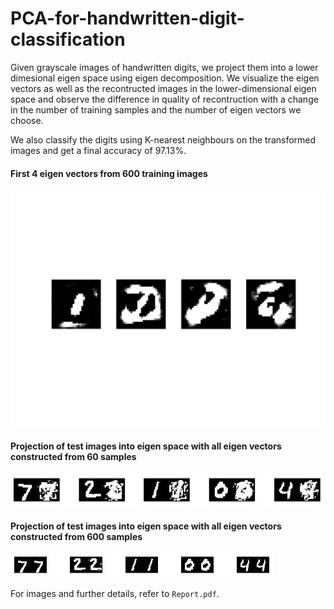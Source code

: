# PCA-for-handwritten-digit-classification

Given grayscale images of handwritten digits, we project them into a lower dimesional 
eigen space using eigen decomposition. We visualize the eigen vectors as well as the 
recontructed images in the lower-dimensional eigen space and observe the difference in 
quality of recontruction with a change in the number of training samples and the number of 
eigen vectors we choose. 

We also classify the digits using K-nearest neighbours on the transformed images and 
get a final accuracy of 97.13%.

#### First 4 eigen vectors from 600 training images
![a](https://github.com/Nidhi-K/PCA-for-handwritten-digit-classification/blob/master/images/evs1234k_600.jpg)

#### Projection of test images into eigen space with all eigen vectors constructed from 60 samples
![b](https://github.com/Nidhi-K/PCA-for-handwritten-digit-classification/blob/master/images/p_ka60.jpg)

#### Projection of test images into eigen space with all eigen vectors constructed from 600 samples
![c](https://github.com/Nidhi-K/PCA-for-handwritten-digit-classification/blob/master/images/p_k600.jpg)

For images and further details, refer to `Report.pdf`.
